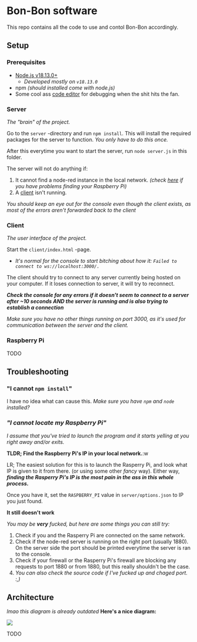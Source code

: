 # Bon-Bon software

This repo contains all the code to use and contol Bon-Bon accordingly.

## Setup

### Prerequisites

- [Node.js v18.13.0+](https://nodejs.org/en)
  - *Developed mostly on `v18.13.0`*
- npm *(should installed come with node.js)*
- Some cool ass [code editor](https://notepad-plus-plus.org/) for debugging when the shit hits the fan.

### Server

*The "brain" of the project.*

Go to the `server` -directory and run `npm install`. This will install the required packages for the server to function. *You only have to do this once.*

After this everytime you want to start the server, run `node server.js` in this folder.

The server will not do anything if:
1. It cannot find a node-red instance in the local network. *(check [here]() if you have problems finding your Raspberry Pi)*
1. A [client](#client) isn't running.

*You should keep an eye out for the console even though the client exists, as most of the errors aren't forwarded back to the client*


### Client

*The user interface of the project.*

Start the `client/index.html` -page. 
  - *It's normal for the console to start bitching about how it: `Failed to connect to ws://localhost:3000/.`*

The client should try to connect to any server currently being hosted on your computer. If it loses connection to server, it will try to reconnect. 

***Check the console for any errors if it doesn't seem to connect to a server after ~10 seconds AND the server is running and is also trying to establish a connection***

*Make sure you have no other things running on port 3000, as it's used for communication between the server and the client.*

### Raspberry Pi

TODO


## Troubleshooting

### "I cannot `npm install`"

I have no idea what can cause this. *Make sure you have `npm` and `node` installed?*


### *"I cannot locate my Raspberry Pi"*

*I assume that you've tried to launch the program and it starts yelling at you right away and/or exits.*

**TLDR; Find the Raspberry Pi's IP in your local network.**:w

LR; The easiest solution for this is to launch the Rasperry Pi, and look what IP is given to it from there. (or using some other *fancy* way). Either way, ***finding the Rasperry Pi's IP is the most pain in the ass in this whole process.***

Once you have it, set the `RASPBERRY_PI` value in `server/options.json` to IP you just found.

**It still doesn't work**

*You may be **very** fucked, but here are some things you can still try:*
1. Check if you and the Rasperry Pi are connected on the same network.
1. Check if the node-red server is running on the right port (usually 1880). On the server side the port should be printed everytime the server is ran to the console.
1. Check if your firewall or the Rasperry Pi's firewall are blocking any requests to port 1880 or from 1880, but this really shouldn't be the case.
1. *You can also check the source code if I've fucked up and chaged port. \:,)*


## Architecture

*lmao this diagram is already outdated*
**Here's a nice diagram:** 

![](https://github.com/Jormala/bon-bon/assets/82582260/d5e6e397-b91e-43ef-b990-560abf31cdeb)

TODO

<!-- Here's the basic architecture of the project for the interested. -->

